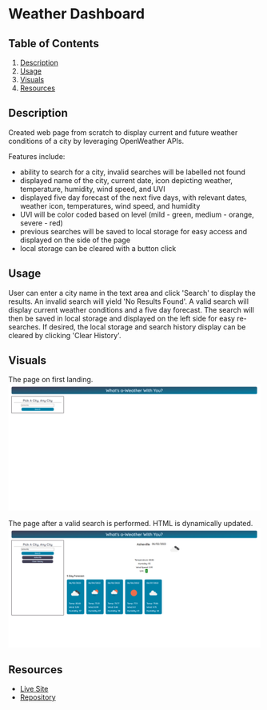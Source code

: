 # Weather Dashboard

## Table of Contents

1. [Description](#description)
2. [Usage](#usage)
3. [Visuals](#visuals)
4. [Resources](#resources)

## Description

Created web page from scratch to display current and future weather conditions of a city by leveraging OpenWeather APIs.

Features include:

- ability to search for a city, invalid searches will be labelled not found
- displayed name of the city, current date, icon depicting weather, temperature, humidity, wind speed, and UVI
- displayed five day forecast of the next five days, with relevant dates, weather icon, temperatures, wind speed, and humidity
- UVI will be color coded based on level (mild - green, medium - orange, severe - red)
- previous searches will be saved to local storage for easy access and displayed on the side of the page
- local storage can be cleared with a button click

## Usage

User can enter a city name in the text area and click 'Search' to display the results. An invalid search will yield 'No Results Found'. A valid search will display current weather conditions and a five day forecast. The search will then be saved in local storage and displayed on the left side for easy re-searches. If desired, the local storage and search history display can be cleared by clicking 'Clear History'.

## Visuals
The page on first landing.
![landing page](./assets/images/weather-dashboard-landing-page.png)

The page after a valid search is performed. HTML is dynamically updated.
![searched](./assets/images/weather-dashboard-searched.png)

## Resources
- [Live Site](https://kleylakb89.github.io/06-weather-dashboard/)
- [Repository](https://github.com/kleylakb89/06-weather-dashboard)
